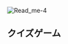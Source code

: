 ![Read_me-_4_](https://user-images.githubusercontent.com/70077254/110410683-a1baf500-80cc-11eb-8c34-249e6482e742.PNG)
<h2>クイズゲーム</h2>
